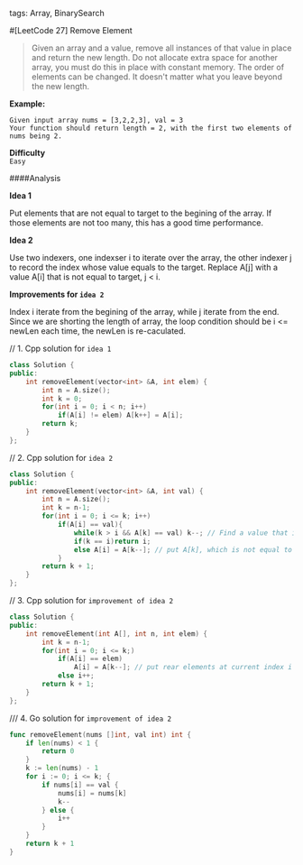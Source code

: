 tags: Array, BinarySearch

#[LeetCode 27] Remove Element
>Given an array and a value, remove all instances of that value in place and return the new length.
Do not allocate extra space for another array, you must do this in place with constant memory.
The order of elements can be changed. It doesn't matter what you leave beyond the new length.

**Example:**

    Given input array nums = [3,2,2,3], val = 3
    Your function should return length = 2, with the first two elements of nums being 2.

**Difficulty**  
`Easy`

####Analysis

**Idea 1**

Put elements that are not equal to target to the begining of the array.
If those elements are not too many, this has a good time performance.

**Idea 2**

Use two indexers, one indexser i to iterate over the array, the other indexer j to record the index whose value equals to the target.
Replace A[j] with a value A[i] that is not equal to target, j < i.

**Improvements for `idea 2`**

Index i iterate from the begining of the array, while j iterate from the end.
Since we are shorting the length of array, the loop condition should be i <= newLen each time, the newLen is re-caculated. 

// 1. Cpp solution for `idea 1`

```cpp
class Solution {
public:
    int removeElement(vector<int> &A, int elem) {
    	int n = A.size();
        int k = 0;
        for(int i = 0; i < n; i++)
            if(A[i] != elem) A[k++] = A[i];
        return k;
    }
};
```

// 2. Cpp solution for `idea 2`

```cpp
class Solution {
public:
    int removeElement(vector<int> &A, int val) {
    	int n = A.size();
        int k = n-1;
        for(int i = 0; i <= k; i++)
            if(A[i] == val){
                while(k > i && A[k] == val) k--; // Find a value that is not equal to val
                if(k == i)return i;
                else A[i] = A[k--]; // put A[k], which is not equal to val, to position at i
            }
        return k + 1;
    }
};
```

// 3. Cpp solution for `improvement of idea 2`

```cpp
class Solution {
public:
    int removeElement(int A[], int n, int elem) {
        int k = n-1;
        for(int i = 0; i <= k;)
            if(A[i] == elem)
                A[i] = A[k--]; // put rear elements at current index i
            else i++;
        return k + 1;
    }
};
```

/// 4. Go solution for `improvement of idea 2`

```go
func removeElement(nums []int, val int) int {
    if len(nums) < 1 {
        return 0
    }
    k := len(nums) - 1
    for i := 0; i <= k; {
        if nums[i] == val {
            nums[i] = nums[k]
            k--
        } else {
            i++
        }
    }
    return k + 1
}
```